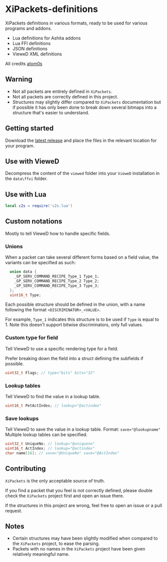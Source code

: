 # XiPackets-definitions

XiPackets definitions in various formats, ready to be used for various programs and addons.
- Lua definitions for Ashita addons
- Lua FFI definitions
- JSON definitions
- VieweD XML definitions

All credits [atom0s](https://github.com/atom0s/XiPackets/tree/main)

## Warning
- Not all packets are entirely defined in `XiPackets`.
- Not all packets are correctly defined in this project.
- Structures may slightly differ compared to `XiPackets` documentation but if possible it has only been done to break down several bitmaps into a structure that's easier to understand.

## Getting started
Download the [latest release](https://github.com/sruon/XiPackets-definitions/releases) and place the files in the relevant location for your program.

## Use with VieweD

Decompress the content of the `viewed` folder into your `VieweD` installation in the `data\ffxi` folder.

## Use with Lua

```lua
local c2s = require('c2s.lua')
```

## Custom notations
Mostly to tell VieweD how to handle specific fields.
### Unions
When a packet can take several different forms based on a field value, the variants can be specified as such:
```cpp
  union data {
    _GP_SERV_COMMAND_RECIPE_Type_1 Type_1;
    _GP_SERV_COMMAND_RECIPE_Type_2 Type_2;
    _GP_SERV_COMMAND_RECIPE_Type_3 Type_3;
  };
  uint16_t Type;
```
Each possible structure should be defined in the union, with a name following the format `<DISCRIMINATOR>_<VALUE>`. 

For example, `Type_1` indicates this structure is to be used if `Type` is equal to 1.
Note this doesn't support bitwise discriminators, only full values.

### Custom type for field
Tell VieweD to use a specific rendering type for a field.

Prefer breaking down the field into a struct defining the subfields if possible.
```cpp
uint32_t Flags; // type="bits" bits="32"
```
### Lookup tables
Tell VieweD to find the value in a lookup table.
```cpp
uint16_t PetActIndex; // lookup="@actindex"
```

### Save lookups
Tell VieweD to save the value in a lookup table.
Format: `save="@lookupname"`
Multiple lookup tables can be specified.

```cpp
uint32_t UniqueNo; // lookup="@uniqueno"
uint16_t ActIndex; // lookup="@actindex"
char name[16]; // save="@UniqueNo" save="@ActIndex"
```

## Contributing
`XiPackets` is the only acceptable source of truth.

If you find a packet that you feel is not correctly defined, please double check the `XiPackets` project first and open an issue there. 

If the structures in this project are wrong, feel free to open an issue or a pull request.

## Notes
- Certain structures may have been slightly modified when compared to the `XiPackets` project, to ease the parsing.
- Packets with no names in the `XiPackets` project have been given relatively meaningful name.

